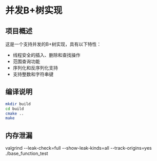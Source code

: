 # 并发B+树实现

## 项目概述
这是一个支持并发的B+树实现，具有以下特性：
- 线程安全的插入、删除和查找操作
- 范围查询功能
- 序列化和反序列化支持
- 支持整数和字符串键

## 编译说明
```bash
mkdir build
cd build
cmake ..
make
```
## 内存泄漏
valgrind --leak-check=full --show-leak-kinds=all --track-origins=yes ./base_function_test